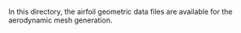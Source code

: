 In this directory, the airfoil geometric data files are available for the aerodynamic mesh generation. 
